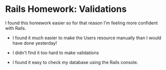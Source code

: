 # Rails Homework: Validations

I found this homework easier so for that reason I'm feeling more confident with Rails.

* I found it much easier to make the Users resource manually than I would have done  yesterday!

* I didn't find it too hard to make validations

* I found it easy to check my database using the Rails console.
